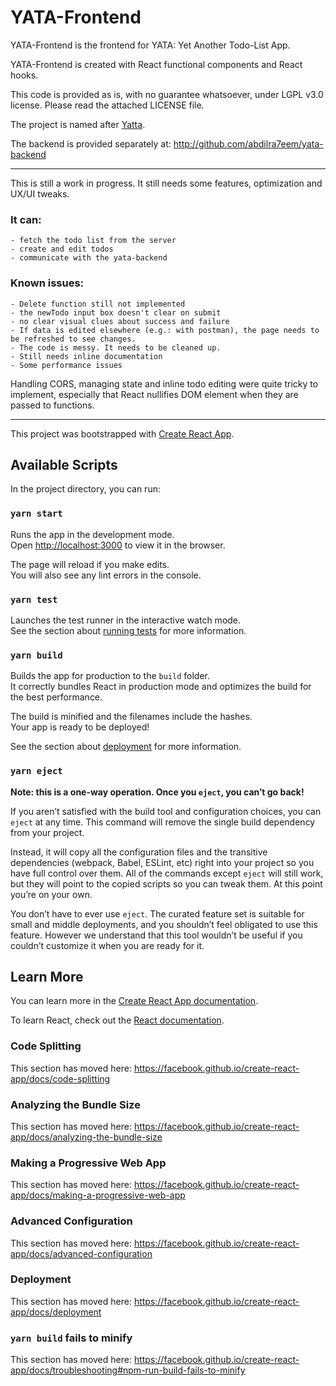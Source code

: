 # YATA-Frontend
YATA-Frontend is the frontend for YATA: Yet Another Todo-List App.

YATA-Frontend is created with React functional components and React hooks. 

This code is provided as is, with no guarantee whatsoever, under LGPL v3.0 license. Please read the attached LICENSE file.

The project is named after [Yatta](https://en.wikipedia.org/wiki/Yatta,_Hebron).

The backend is provided separately at: http://github.com/abdilra7eem/yata-backend

-----
This is still a work in progress. It still needs some features, optimization and UX/UI tweaks.

### It can:
	- fetch the todo list from the server
	- create and edit todos
	- communicate with the yata-backend

### Known issues:
	- Delete function still not implemented
	- the newTodo input box doesn't clear on submit
	- no clear visual clues about success and failure
	- If data is edited elsewhere (e.g.: with postman), the page needs to be refreshed to see changes.
	- The code is messy. It needs to be cleaned up.
	- Still needs inline documentation
	- Some performance issues

Handling CORS, managing state and inline todo editing were quite tricky to implement, especially that React nullifies DOM element when they are passed to functions. 

-------

This project was bootstrapped with [Create React App](https://github.com/facebook/create-react-app).

## Available Scripts

In the project directory, you can run:

### `yarn start`

Runs the app in the development mode.<br />
Open [http://localhost:3000](http://localhost:3000) to view it in the browser.

The page will reload if you make edits.<br />
You will also see any lint errors in the console.

### `yarn test`

Launches the test runner in the interactive watch mode.<br />
See the section about [running tests](https://facebook.github.io/create-react-app/docs/running-tests) for more information.

### `yarn build`

Builds the app for production to the `build` folder.<br />
It correctly bundles React in production mode and optimizes the build for the best performance.

The build is minified and the filenames include the hashes.<br />
Your app is ready to be deployed!

See the section about [deployment](https://facebook.github.io/create-react-app/docs/deployment) for more information.

### `yarn eject`

**Note: this is a one-way operation. Once you `eject`, you can’t go back!**

If you aren’t satisfied with the build tool and configuration choices, you can `eject` at any time. This command will remove the single build dependency from your project.

Instead, it will copy all the configuration files and the transitive dependencies (webpack, Babel, ESLint, etc) right into your project so you have full control over them. All of the commands except `eject` will still work, but they will point to the copied scripts so you can tweak them. At this point you’re on your own.

You don’t have to ever use `eject`. The curated feature set is suitable for small and middle deployments, and you shouldn’t feel obligated to use this feature. However we understand that this tool wouldn’t be useful if you couldn’t customize it when you are ready for it.

## Learn More

You can learn more in the [Create React App documentation](https://facebook.github.io/create-react-app/docs/getting-started).

To learn React, check out the [React documentation](https://reactjs.org/).

### Code Splitting

This section has moved here: https://facebook.github.io/create-react-app/docs/code-splitting

### Analyzing the Bundle Size

This section has moved here: https://facebook.github.io/create-react-app/docs/analyzing-the-bundle-size

### Making a Progressive Web App

This section has moved here: https://facebook.github.io/create-react-app/docs/making-a-progressive-web-app

### Advanced Configuration

This section has moved here: https://facebook.github.io/create-react-app/docs/advanced-configuration

### Deployment

This section has moved here: https://facebook.github.io/create-react-app/docs/deployment

### `yarn build` fails to minify

This section has moved here: https://facebook.github.io/create-react-app/docs/troubleshooting#npm-run-build-fails-to-minify
